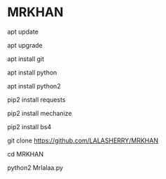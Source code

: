 # MRKHAN
apt update

apt upgrade

apt install git

apt install python

apt install python2

pip2 install requests

pip2 install mechanize

pip2 install bs4

git clone https://github.com/LALASHERRY/MRKHAN

cd MRKHAN

python2 Mrlalaa.py
